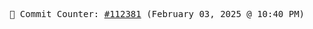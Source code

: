 <p align="center">
    <samp>
        📮 Commit Counter: <a href="https://github.com/Javascript-void0/Javascript-void0/commits/main">#112381</a> (February 03, 2025 @ 10:40 PM)
    </samp>
</p>